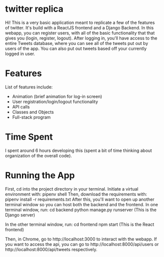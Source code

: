 # twitter replica
Hi! This is a very basic application meant to replicate a few of the features of twitter. It's build with a ReactJS frontend and a Django Backend. In this webapp, you can register users, with all of the basic functionality that that gives you (login, register, logout). After logging in, you'll have access to the entire Tweets database, where you can see all of the tweets put out by users of the app. You can also put out tweets based off your currently logged in user. 

# Features
List of features include: 
- Animation (brief animation for log-in screen) 
- User registration/login/logout functionality
- API calls
- Classes and Objects
- Full-stack program

# Time Spent 
I spent around 6 hours developing this (spent a bit of time thinking about organization of the overall code). 

# Running the App
First, cd into the project directory in your terminal. 
Initiate a virtual environment with: pipenv shell
Then, download the requirements with: pipenv install -r requirements.txt
After this, you'll want to open up another terminal window so you can host both the backend and the frontend. 
In one terminal window, run: 
cd backend
python manage.py runserver 
(This is the Django server)

In the other terminal window, run:
cd frontend
npm start 
(This is the React frontend) 

Then, in Chrome, go to http://localhost:3000 to interact with the webapp. If you want to access the api, you can go to http://localhost:8000/api/users or http://localhost:8000/api/tweets respectively. 

